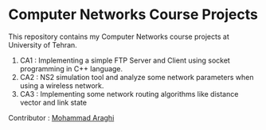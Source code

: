 # Computer Networks Course Projects
This repository contains my Computer Networks course projects at University of Tehran.

1. CA1 : Implementing a simple FTP Server and Client using socket programming in C++ language.
2. CA2 : NS2 simulation tool and analyze some network parameters when using a wireless network.
3. CA3 : Implementing some network routing algorithms like distance vector and link state

Contributor : [Mohammad Araghi](https://github.com/mamadi80)
